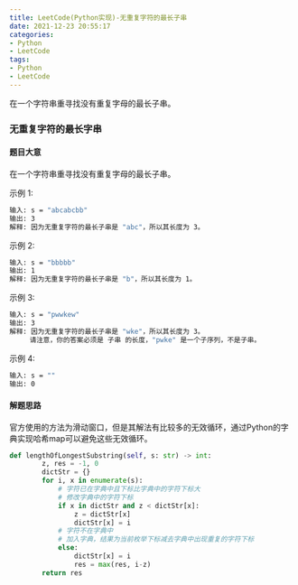 ```yaml
---
title: LeetCode(Python实现)-无重复字符的最长子串
date: 2021-12-23 20:55:17
categories:
- Python
- LeetCode
tags:
- Python
- LeetCode
---
```


在一个字符串重寻找没有重复字母的最长子串。

<!--more-->

### 无重复字符的最长字串

#### 题目大意
在一个字符串重寻找没有重复字母的最长子串。

示例 1:
```bash
输入: s = "abcabcbb"
输出: 3 
解释: 因为无重复字符的最长子串是 "abc"，所以其长度为 3。
```
示例 2:
```bash
输入: s = "bbbbb"
输出: 1
解释: 因为无重复字符的最长子串是 "b"，所以其长度为 1。
```
示例 3:
```bash
输入: s = "pwwkew"
输出: 3
解释: 因为无重复字符的最长子串是 "wke"，所以其长度为 3。
     请注意，你的答案必须是 子串 的长度，"pwke" 是一个子序列，不是子串。
```
 示例 4:
 ```bash
输入: s = ""
输出: 0
 ```
#### 解题思路
官方使用的方法为滑动窗口，但是其解法有比较多的无效循环，通过Python的字典实现哈希map可以避免这些无效循环。
```python
def lengthOfLongestSubstring(self, s: str) -> int:
        z, res = -1, 0
        dictStr = {}
        for i, x in enumerate(s):
            # 字符已在字典中且下标比字典中的字符下标大
            # 修改字典中的字符下标
            if x in dictStr and z < dictStr[x]:
                z = dictStr[x]
                dictStr[x] = i
            # 字符不在字典中
            # 加入字典，结果为当前枚举下标减去字典中出现重复的字符下标
            else:
                dictStr[x] = i
                res = max(res, i-z)
        return res
```
